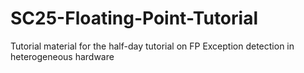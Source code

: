 # SC25-Floating-Point-Tutorial
Tutorial material for the half-day tutorial on FP Exception detection in heterogeneous hardware
